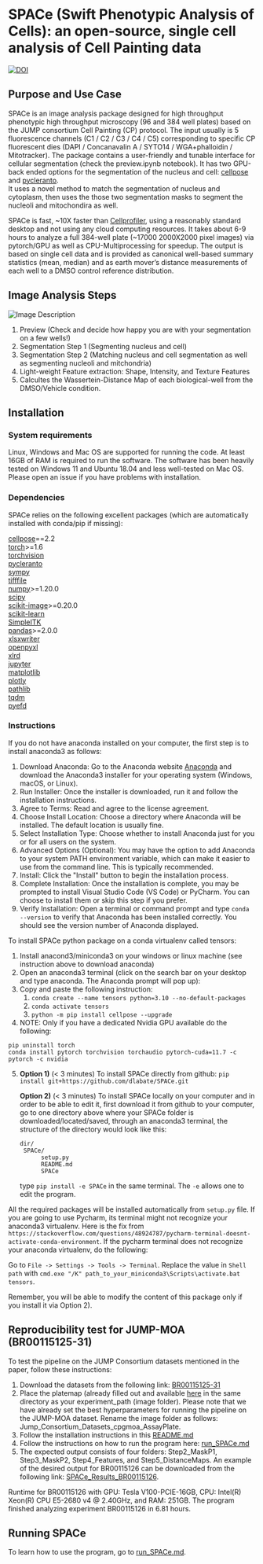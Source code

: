 # SPACe (Swift Phenotypic Analysis of Cells): an open-source, single cell analysis of Cell Painting data

[![DOI](https://zenodo.org/badge/760841105.svg)](https://zenodo.org/doi/10.5281/zenodo.13821483)

## **Purpose and Use Case**


SPACe is an image analysis package designed for high throughput phenotypic high throughput microscopy (96 and 384 well plates) based on the JUMP consortium Cell Painting (CP) protocol. The input usually is 5 fluorescence channels (C1 / C2 / C3 / C4 / C5) corresponding to specific CP fluorescent dies (DAPI / Concanavalin A / SYTO14 / WGA+phalloidin / Mitotracker). 
The package contains a user-friendly and tunable interface for cellular segmentation (check the preview.ipynb notebook).  It has two GPU-back ended options for the segmentation of the nucleus and cell: [cellpose](https://github.com/MouseLand/cellpose) and [pycleranto](https://github.com/clEsperanto/pyclesperanto_prototype).  
It uses a novel method to match the segmentation of nucleus and cytoplasm, then uses the those two segmentation masks to segment the nucleoli and mitochondira as well.

SPACe is fast, ~10X faster than [Cellprofiler](https://github.com/CellProfiler/CellProfiler), using a reasonably standard desktop and not using any cloud computing resources. It takes about 6-9 hours to analyze a full 384-well plate (~17000 2000X2000 pixel images) via pytorch/GPU as well as CPU-Multiprocessing for speedup.  The output is based on single cell data and is provided as canonical well-based summary statistics (mean, median) and as earth mover’s distance measurements of each well to a DMSO control reference distribution.  

## **Image Analysis Steps**

![Image Description](https://github.com/dlabate/SPACe/raw/main/figures/image%20analysis%20steps.png)

1) Preview (Check and decide how happy you are with your segmentation on a few wells!)
2) Segmentation Step 1 (Segmenting nucleus and cell)
3) Segmentation Step 2 (Matching nucleus and cell segmentation as well as segmenting nucleoli and mitchondria)
4) Light-weight Feature extraction: Shape, Intensity, and Texture Features
5) Calcultes the Wassertein-Distance Map of each biological-well from the DMSO/Vehicle condition.

## **Installation**

### System requirements
Linux, Windows and Mac OS are supported for running the code. At least 16GB of RAM is required to run the software. The software has been heavily tested on Windows 11 and Ubuntu 18.04 and less well-tested on Mac OS. Please open an issue if you have problems with installation.

### Dependencies 
SPACe relies on the following excellent packages (which are automatically installed with conda/pip if missing):

[cellpose](https://github.com/MouseLand/cellpose)==2.2 <br>
[torch](https://github.com/pytorch/pytorch)>=1.6 <br>
[torchvision](https://github.com/pytorch/vision) <br>
[pycleranto](https://github.com/clEsperanto/pyclesperanto_prototype) <br>
[sympy](https://github.com/sympy/sympy) <br>
[tifffile](https://github.com/cgohlke/tifffile) <br>
[numpy](https://github.com/numpy/numpy)>=1.20.0 <br>
[scipy](https://github.com/scipy/scipy) <br>
[scikit-image](https://github.com/scikit-image/scikit-image)>=0.20.0 <br>
[scikit-learn](https://github.com/scikit-learn/scikit-learn) <br>
[SimpleITK](https://github.com/SimpleITK/SimpleITK) <br>
[pandas](https://github.com/pandas-dev/pandas)>=2.0.0 <br>
[xlsxwriter](https://github.com/jmcnamara/XlsxWriter) <br>
[openpyxl](https://github.com/theorchard/openpyxl) <br>
[xlrd](https://github.com/python-excel/xlrd) <br>
[jupyter](https://github.com/jupyter/notebook) <br>
[matplotlib](https://github.com/matplotlib/matplotlib) <br>
[plotly](https://github.com/plotly) <br>
[pathlib](https://github.com/budlight/pathlib) <br>
[tqdm](https://github.com/tqdm/tqdm) <br>
[pyefd](https://github.com/hbldh/pyefd) <br>

### Instructions

If you do not have anaconda installed on your computer, the first step is to install anaconda3 as follows:  
  1.	Download Anaconda: Go to the Anaconda website [Anaconda](https://www.anaconda.com/download) and download the Anaconda3 installer for your operating system (Windows, macOS, or Linux).
  2.	Run Installer: Once the installer is downloaded, run it and follow the installation instructions.
  3.	Agree to Terms: Read and agree to the license agreement.
  4.	Choose Install Location: Choose a directory where Anaconda will be installed. The default location is usually fine.
  5.	Select Installation Type: Choose whether to install Anaconda just for you or for all users on the system.
  6.	Advanced Options (Optional): You may have the option to add Anaconda to your system PATH environment variable, which can make it easier to use from the command line. This is typically recommended.
  7.	Install: Click the "Install" button to begin the installation process.
  8.	Complete Installation: Once the installation is complete, you may be prompted to install Visual Studio Code (VS Code) or PyCharm. You can choose to install them or skip this step if you prefer.
  9.	Verify Installation: Open a terminal or command prompt and type ```conda --version``` to verify that Anaconda has been installed correctly. You should see the version number of Anaconda displayed.

To install SPACe python package on a conda virtualenv called tensors:

1.	Install anacond3/miniconda3 on your windows or linux machine (see instruction above to download anaconda)
2.	Open an anaconda3 terminal (click on the search bar on your desktop and type anaconda. The Anaconda prompt will pop up):
3.	Copy and paste the following instruction: 
    1.	``` conda create --name tensors python=3.10 --no-default-packages ```
    2.	``` conda activate tensors ```
    3.	``` python -m pip install cellpose --upgrade ```
4.	NOTE: Only if you have a dedicated Nvidia GPU available do the following:
  ```
  pip uninstall torch
  conda install pytorch torchvision torchaudio pytorch-cuda=11.7 -c pytorch -c nvidia
```
5.
     **Option 1)** (< 3 minutes)
    To install SPACe directly from github:
    ``` pip install git+https://github.com/dlabate/SPACe.git ```
  
    **Option 2)** (< 3 minutes)
    To install SPACe locally on your computer and in order to be able to edit it, first download it from github to your computer, go to one directory above where your SPACe folder is
    downloaded/located/saved, through an anaconda3 terminal, the structure of the directory would look like this:
    ```
    dir/
     SPACe/
          setup.py
          README.md
          SPACe
    ```
    type ```pip install -e SPACe``` in the same terminal. The ```-e``` allows
   	one to edit the program.
  
All the required packages will be installed automatically from ``` setup.py ``` file.
If you are going to use Pycharm, its terminal might not recognize your anaconda3 virtualenv. 
Here is the fix from 
``` https://stackoverflow.com/questions/48924787/pycharm-terminal-doesnt-activate-conda-environment ```.
If the pycharm terminal does not recognize your anaconda virtualenv, do the following:

Go to ``` File -> Settings -> Tools -> Terminal ```. Replace the value in ``` Shell path ``` with ``` cmd.exe "/K" path_to_your_miniconda3\Scripts\activate.bat tensors ```.

Remember, you will be able to modify the content of this package only if you install it via Option 2).

## **Reproducibility test for JUMP-MOA (BR00115125-31)**
To test the pipeline on the JUMP Consortium datasets mentioned in the paper, follow these instructions:
1. Download the datasets from the following link: [BR00115125-31](https://cellpainting-gallery.s3.amazonaws.com/index.html#cpg0001-cellpainting-protocol/source_4/images/2020_08_11_Stain3_Yokogawa/images/)
2. Place the platemap (already filled out and available [here](SPACe/Images_example/BR00115126/Jump_Consortium_Datasets_cpgmoa_AssayPlate/platemap.xlsx) in the same directory as your experiment_path (image folder). Please note that we have already set the best hyperparameters for running the pipeline on the JUMP-MOA dataset. Rename the image folder as follows: Jump_Consortium_Datasets_cpgmoa_AssayPlate.
3. Follow the installation instructions in this [README.md](https://github.com/dlabate/SPACe/blob/master/README.md)
4. Follow the instructions on how to run the program here: [run_SPACe.md](https://github.com/dlabate/SPACe/blob/master/run_SPACe.md)
5. The expected output consists of four folders: Step2_MaskP1, Step3_MaskP2, Step4_Features, and Step5_DistanceMaps. An example of the desired output for BR00115126 can be downloaded from the following link: [SPACe_Results_BR00115126](https://s3.console.aws.amazon.com/s3/upload/space-results).
   
Runtime for BR00115126 with GPU: Tesla V100-PCIE-16GB, CPU: Intel(R) Xeon(R) CPU E5-2680 v4 @ 2.40GHz, and RAM: 251GB. The program finished analyzing experiment BR00115126 in 6.81 hours.

## **Running SPACe**

To learn how to use the program, go to [run_SPACe.md](https://github.com/dlabate/SPACe/blob/master/run_SPACe.md).




